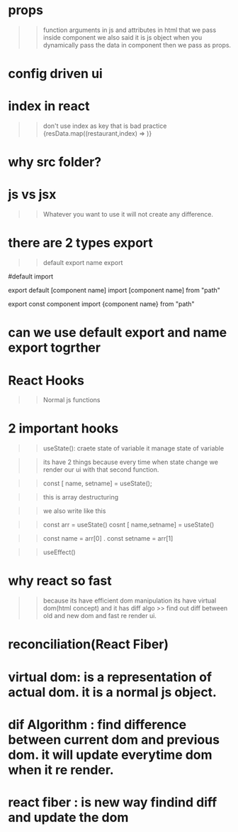 # props

>> function arguments in js and attributes in html that we pass inside component we also said it is js object
>> when you dynamically pass the data in component then we pass as props.

# config driven ui

# index in react
>> don't use index as key that is bad practice
   {resData.map((restaurant,index) =>
                    <RestraContainer key=
                    {index} data={restaurant} />
                )}

# why src folder?

# js vs jsx
>> Whatever you want to use it will not create any difference.

# there are 2 types export

>>default export
>>name export

#default import

export default [component name]
import [component name] from "path"

export const component
import {component name} from "path"

# can we use default export and name export togrther

# React Hooks
>> Normal js functions

# 2 important hooks
>> useState(): craete state of variable it manage state of variable

>> its have 2 things because every time when state change we render our ui with that second function.

>> const [ name, setname] = useState();

>> this is array destructuring 

>> we also write like this

>> const arr = useState() 
>> cosnt [ name,setname] = useState()

>> const name = arr[0]
>. const setname = arr[1]


>> useEffect()


# why react so fast

>> because its have efficient dom manipulation its have virtual dom(html concept) and it has diff algo >> find out diff between old and new dom and fast re render ui.

  # reconciliation(React Fiber) 


   # virtual dom: is a representation of actual dom. it is a normal js object.

   # dif Algorithm : find difference between current dom and previous dom. it will update everytime dom when it re render.

   # react fiber : is new way findind diff and update the dom


